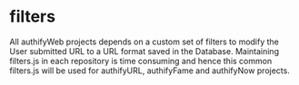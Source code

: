 # filters
All authifyWeb projects depends on a custom set of filters to modify the User submitted URL to a URL format saved in the Database. Maintaining filters.js in each repository is time consuming and hence this common filters.js will be used for authifyURL, authifyFame and authifyNow projects. 
